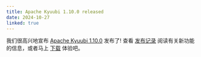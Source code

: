 ```yaml
---
title: Apache Kyuubi 1.10.0 released
date: 2024-10-27
linked: true
---
```

<!---
  Licensed under the Apache License, Version 2.0 (the "License");
  you may not use this file except in compliance with the License.
  You may obtain a copy of the License at

   http://www.apache.org/licenses/LICENSE-2.0

  Unless required by applicable law or agreed to in writing, software
  distributed under the License is distributed on an "AS IS" BASIS,
  WITHOUT WARRANTIES OR CONDITIONS OF ANY KIND, either express or implied.
  See the License for the specific language governing permissions and
  limitations under the License. See accompanying LICENSE file.
-->

我们很高兴地宣布 [Apache Kyuubi 1.10.0](/zh/release/1.10.0.html) 发布了! 查看 [发布记录](/zh/release/1.10.0.html) 阅读有关新功能的信息，或者马上 [下载](/zh/releases.html) 体验吧。
